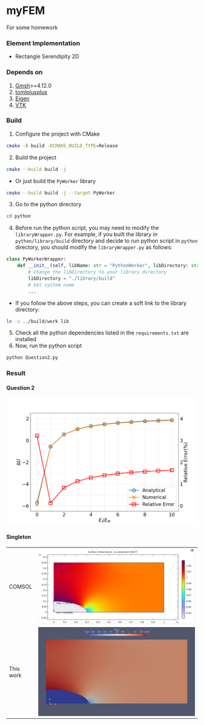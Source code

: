 # myFEM
For some homework

### Element Implementation
- Rectangle Serendipity 2D

### Depends on
1. [Gmsh](https://gmsh.info/)>=4.12.0
2. [tomlplusplus](https://github.com/marzer/tomlplusplus)
3. [Eigen](https://eigen.tuxfamily.org/)
4. [VTK](https://vtk.org/)

### Build
1. Configure the project with CMake
```bash
cmake -B build -DCMAKE_BUILD_TYPE=Release
```
2. Build the project
```bash
cmake --build build -j
```
- Or just build the `PyWorker` library
```bash
cmake --build build -j --target PyWorker
```
3. Go to the python directory
```bash
cd python
```
4. Before run the python script, you may need to modify the `libraryWrapper.py`. For example, if you built the library in `python/library/build` directory and decide to run python script in `python` directory, you should modify the `libraryWrapper.py` as follows:
```python
class PyWorkerWrapper:
    def __init__(self, libName: str = "PythonWorker", libDirectory: str = "./lib"):
        # Change the libDirectory to your library directory
        libDirectory = "./library/build"
        # Get system name
        ...
```
- If you follow the above steps, you can create a soft link to the library directory:
```bash
ln -s ../build/work lib
```
5. Check all the python dependencies listed in the `requirements.txt` are installed
6. Now, run the python script
```bash
python Question2.py
```

### Result
#### Question 2
<p align="center"><img width=800  alt="COMSOL" src="image/Question2.png"/>

#### Singleton
<table>
<tr><td> COMSOL
</td><td> <img width=750  alt="COMSOL" src="image/COMSOL_StressXX.png"/> </td>
<tr><td> This work
</td><td> <img width=750  alt="This Project" src="image/StressXX.png"/> </td>
</table>